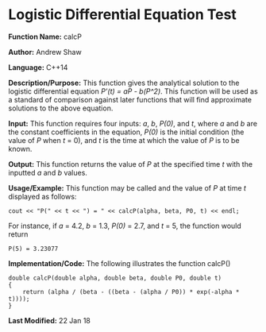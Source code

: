 # Logistic Differential Equation Test

**Function Name:** calcP

**Author:** Andrew Shaw

**Language:** C++14

**Description/Purpose:** This function gives the analytical solution to the logistic differential equation *P'(t) = aP - b(P^2)*. This function will be used as a standard of comparison against later functions that will find approximate solutions to the above equation.

**Input:** This function requires four inputs: *a*, *b*, *P(0)*, and *t*, where *a* and *b* are the constant coefficients in the equation, *P(0)* is the initial condition (the value of *P* when *t* = 0), and *t* is the time at which the value of *P* is to be known.

**Output:** This function returns the value of *P* at the specified time *t* with the inputted *a* and *b* values.

**Usage/Example:** This function may be called and the value of *P* at time *t* displayed as follows:
~~~~
cout << "P(" << t << ") = " << calcP(alpha, beta, P0, t) << endl;
~~~~
For instance, if *a* = 4.2, *b* = 1.3, *P(0)* = 2.7, and *t* = 5, the function would return
~~~~
P(5) = 3.23077
~~~~
**Implementation/Code:** The following illustrates the function calcP()
~~~~
double calcP(double alpha, double beta, double P0, double t)
{
	return (alpha / (beta - ((beta - (alpha / P0)) * exp(-alpha * t))));
}
~~~~
**Last Modified:** 22 Jan 18
